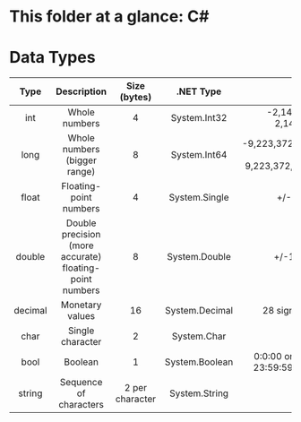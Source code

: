 # This folder at a glance: C#

# Data Types
| Type | Description | Size (bytes) | .NET Type | Range
| :---: | :---: | :---: | :---: | :---: 
| int | Whole numbers | 4 | System.Int32 | -2,147,483,648 to 2,147,483,647
| long | Whole numbers (bigger range) | 8 | System.Int64 | -9,223,372,036,854,775,808 to 9,223,372,036,854,775,807
| float | Floating-point numbers | 4 | System.Single | +/-3.4x10^38
| double | Double precision (more accurate) floating-point numbers | 8 | System.Double | +/-1.7x10^308
| decimal | Monetary values | 16 | System.Decimal | 28 significant figures
| char | Single character | 2 | System.Char | N/A
| bool | Boolean | 1 | System.Boolean | 0:0:00 on 01/01/0001 to 23:59:59 on 12/31/9999
| string | Sequence of characters | 2 per character | System.String | -N/A
